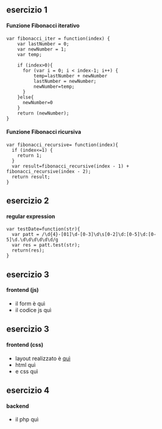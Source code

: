 ## esercizio 1
#### Funzione Fibonacci iterativo

```
var fibonacci_iter = function(index) {
    var lastNumber = 0;
    var newNumber = 1;
    var temp;

    if (index>0){
      for (var i = 0; i < index-1; i++) {
          temp=lastNumber + newNumber
          lastNumber = newNumber;
          newNumber=temp;
      }
    }else{
      newNumber=0
    }
    return (newNumber);
}
```

#### Funzione Fibonacci ricursiva

```
var fibonacci_recursive= function(index){
  if (index<=1) {
    return 1;
  }
  var result=fibonacci_recursive(index - 1) + fibonacci_recursive(index - 2);
  return result;
}
```

## esercizio 2
#### regular expression

```
var testDate=function(str){
  var patt = /\d{4}-[01]\d-[0-3]\d\s[0-2]\d:[0-5]\d:[0-5]\d.\d\d\d\d\d\d/g
  var res = patt.test(str);
  return(res);
}
```

## esercizio 3
#### frontend (js)
- il form è quì
- il codice js quì

## esercizio 3
#### frontend (css)
- layout realizzato è [quì](https://lorenzoromagnoli.github.io/eserciccio/)
- html quì
- e css quì

## esercizio 4
#### backend
- il php quì
